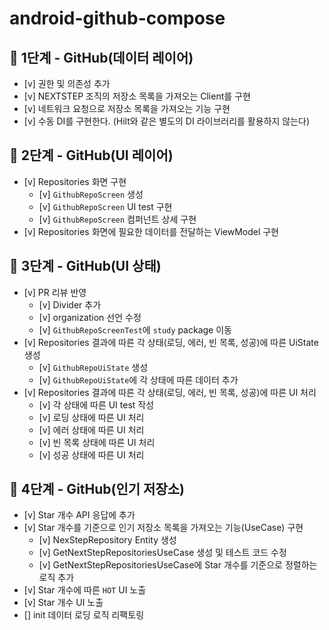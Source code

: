# android-github-compose

## 🚀 1단계 - GitHub(데이터 레이어)

- [v] 권한 및 의존성 추가
- [v] NEXTSTEP 조직의 저장소 목록을 가져오는 Client를 구현
- [v] 네트워크 요청으로 저장소 목록을 가져오는 기능 구현
- [v] 수동 DI를 구현한다. (Hilt와 같은 별도의 DI 라이브러리를 활용하지 않는다)

## 🚀 2단계 - GitHub(UI 레이어)

- [v] Repositories 화면 구현
    - [v] `GithubRepoScreen` 생성
    - [v] `GithubRepoScreen` UI test 구현
    - [v] `GithubRepoScreen` 컴퍼넌트 상세 구현
- [v] Repositories 화면에 필요한 데이터를 전달하는 ViewModel 구현

## 🚀 3단계 - GitHub(UI 상태)

- [v] PR 리뷰 반영
    - [v] Divider 추가
    - [v] organization 선언 수정
    - [v] `GithubRepoScreenTest`에 `study` package 이동
- [v] Repositories 결과에 따른 각 상태(로딩, 에러, 빈 목록, 성공)에 따른 UiState 생성
    - [v] `GithubRepoUiState` 생성
    - [v] `GithubRepoUiState`에 각 상태에 따른 데이터 추가
- [v] Repositories 결과에 따른 각 상태(로딩, 에러, 빈 목록, 성공)에 따른 UI 처리
    - [v] 각 상태에 따른 UI test 작성
    - [v] 로딩 상태에 따른 UI 처리
    - [v] 에러 상태에 따른 UI 처리
    - [v] 빈 목록 상태에 따른 UI 처리
    - [v] 성공 상태에 따른 UI 처리

## 🚀 4단계 - GitHub(인기 저장소)

- [v] Star 개수 API 응답에 추가
- [v] Star 개수를 기준으로 인기 저장소 목록을 가져오는 기능(UseCase) 구현
    - [v] NexStepRepository Entity 생성
    - [v] GetNextStepRepositoriesUseCase 생성 및 테스트 코드 수정
    - [v] GetNextStepRepositoriesUseCase에 Star 개수를 기준으로 정렬하는 로직 추가
- [v] Star 개수에 따른 `HOT` UI 노출
- [v] Star 개수 UI 노출
- [] init 데이터 로딩 로직 리팩토링
